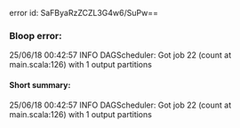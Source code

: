 error id: SaFByaRzZCZL3G4w6/SuPw==
### Bloop error:

25/06/18 00:42:57 INFO DAGScheduler: Got job 22 (count at main.scala:126) with 1 output partitions
#### Short summary: 

25/06/18 00:42:57 INFO DAGScheduler: Got job 22 (count at main.scala:126) with 1 output partitions